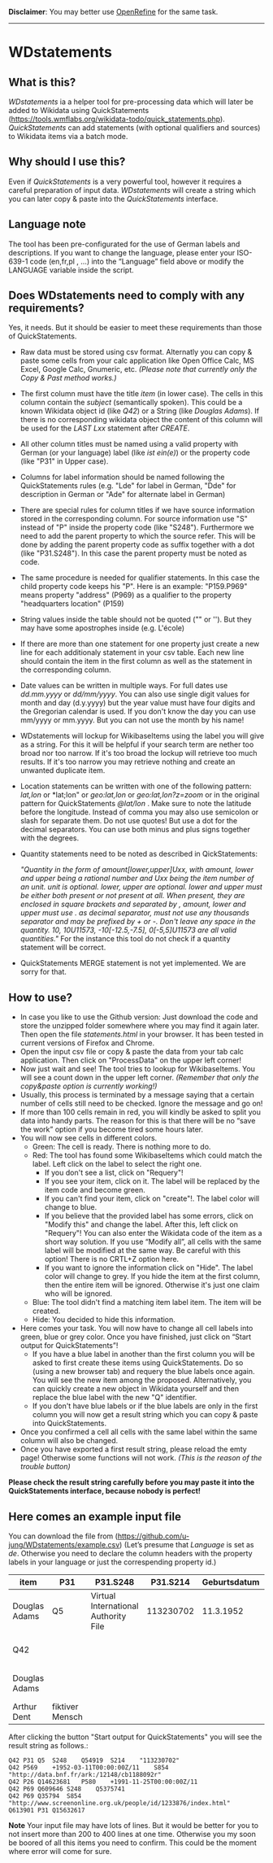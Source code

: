 
**Disclaimer**: You may better use [OpenRefine](https://openrefine.org/) for the same task.

---

# WDstatements
## What is this? 
*WDstatements* ia a helper tool for pre-processing data which will later be added to Wikidata using QuickStatements (https://tools.wmflabs.org/wikidata-todo/quick_statements.php).
*QuickStatements* can add statements (with optional qualifiers and sources) to Wikidata items via a batch mode.

## Why should I use this?
Even if *QuickStatements* is a very powerful tool, however it requires a careful preparation of input data. *WDstatements* will create a string which you can later copy & paste into the *QuickStatements* interface.

## Language note	
The tool has been pre-configurated for the use of German labels and descriptions. If you want to change the language, please enter your ISO-639-1 code (en,fr,pl , …) into the “Language” field above or modify the LANGUAGE variable inside the script.

## Does WDstatements need to comply with any requirements?
Yes, it needs. But it should be easier to meet these requirements than those of QuickStatements.

- Raw data must be stored using csv format. Alternatly you can copy & paste some cells from your calc application like Open Office Calc, MS Excel, Google Calc, Gnumeric, etc. *(Please note that currently only the Copy & Past method works.)*
- The first column must have the title *item* (in lower case). The cells in this column contain the *subject* (semantically spoken). This could be a known Wikidata object id (like *Q42*) or a String (like *Douglas Adams*). If there is no corresponding wikidata object the content of this column will be used for the *LAST Lxx* statement after *CREATE*.
- All other column titles must be named using a valid property with German (or your language) label (like *ist ein(e)*) or the property code (like "P31" in Upper case).
- Columns for label information should be named following the QuickStatements rules (e.g. "Lde" for label in German, "Dde" for description in German or "Ade" for alternate label in German)
- There are special rules for column titles if we have source information stored in the corresponding column. For source information use "S" instead of "P" inside the property code (like "S248"). Furthermore we need to add the parent property to which the source refer. This will be done by adding the parent property code as suffix together with a dot (like "P31.S248"). In this case the parent property must be noted as code.
- The same procedure is needed for qualifier statements. In this case the child property code keeps his "P". Here is an example: "P159.P969" means property "address" (P969) as a qualifier to the property "headquarters location" (P159)
- String values inside the table should not be quoted ("" or ''). But they may have some apostrophes inside (e.g. L'école)
- If there are more than one statement for one property just create a new line for each additionaly statement in your csv table. Each new line should contain the item in the first column as well as the statement in the corresponding column.  
- Date values can be written in multiple ways. For full dates use *dd.mm.yyyy* or *dd/mm/yyyy*. You can also use single digit values for month and day (d.y.yyyy) but the year value must have four digits and the Gregorian calendar is used. If you don't know the day you can use mm/yyyy or mm.yyyy. But you can not use the month by his name!
- WDstatements will lockup for WikibaseItems using the label you will give as a string. For this it will be helpful if your search term are nether too broad nor too narrow. If it's too broad the lockup will retrieve too much results. If it's too narrow you may retrieve nothing and create an unwanted duplicate item.
- Location statements can be written with one of the following pattern: *lat,lon* or *lat;lon" or *geo:lat,lon* or *geo:lat,lon?z=zoom* or in the original pattern for QuickStatements *@lat/lon* . Make sure to note the latitude before the longitude. Instead of comma you may also use semicolon or slash for separate them. Do not use quotes! But use a dot for the decimal separators. You can use both minus and plus signs together with the degrees. 
- Quantity statements need to be noted as described in QickStatements: 

  *"Quantity in the form of amount[lower,upper]Uxx, with amount, lower and upper being a rational number and Uxx being the item number of an unit.
  unit is optional.
  lower, upper are optional. lower and upper must be either both present or not present at all. When present, they are enclosed in square brackets and separated by ,
  amount, lower and upper must use . as decimal separator, must not use any thousands separator and may be prefixed by + or -.
  Don't leave any space in the quantity.
  10, 10U11573, -10[-12.5,-7.5], 0[-5,5]U11573 are all valid quantities."*
  For the instance this tool do not check if a quantity statement will be correct.
- QuickStatements MERGE statement is not yet implemented. We are sorry for that.

## How to use?
- In case you like to use the Github version: Just download the code and store the unzipped folder somewhere where you may find it again later. Then open the file *statements.html* in your browser. It has been tested in current versions of Firefox and Chrome.
- Open the input csv file or copy & paste the data from your tab calc application. Then click on "ProcessData" on the upper left corner!
- Now just wait and see! The tool tries to lookup for WikibaseItems. You will see a count down in the upper left corner.  *(Remember that only the copy&paste option is currently working!)*
- Usually, this process is terminated by a message saying that a certain number of cells still need to be checked. Ignore the message and go on!
- If more than 100 cells remain in red, you will kindly be asked to split you data into handy parts. The reason for this is that there will be no “save the work” option if you become tired some hours later.
- You will now see cells in different colors. 
	- Green: The cell is ready. There is nothing more to do.
	- Red: The tool has found some WikibaseItems which could match the label. Left click on the label to select the right one. 
		- If you don't see a list, click on "Requery"! 
		- If you see your item, click on it. The label will be replaced by the item code and become green.
		- If you can't find your item, click on "create"!. The label color will change to blue.
		- If you believe that the provided label has some errors, click on "Modify this" and change the label. After this, left click on "Requery"! You can also enter the Wikidata code of the item as a short way solution. If you use “Modify all”, all cells with the same label will be modified at the same way. Be careful with this option! There is no CRTL+Z option here.
		- If you want to ignore the information click on "Hide". The label color will change to grey. If you hide the item at the first column, then the entire item will be ignored. Otherwise it's just one claim who will be ignored.
	- Blue: The tool didn't find a matching item label item. The item will be created.
	- Hide: You decided to hide this information.
- Here comes your task. You will now have to change all cell labels into green, blue or grey color. Once you have finished, just click on “Start output for QuickStatements”!
	- If you have a blue label in another than the first column you will be asked to first create these items using QuickStatements.  Do so (using a new browser tab) and requery the blue labels once again. You will see the new item among the proposed. Alternatively, you can quickly create a new object in Wikidata yourself and then replace the blue label with the new "Q" identifier.
	- If you don't have blue labels or if the blue labels are only in the first column you will now get a result string which you can copy & paste into QuickStatements. 
- Once you confirmed a cell all cells with the same label within the same column will also be changed.
- Once you have exported a first result string, please reload the emty page! Otherwise some functions will not work.  *(This is the reason of the trouble button)*


**Please check the result string carefully before you may paste it into the QuickStatements interface, because nobody is perfect!**

## Here comes an example input file
You can download the file from  (https://github.com/u-jung/WDstatements/example.csv)
(Let’s presume that *Language* is set as *de*. Otherwise you need to declare the column headers with the property labels in your language or just the correspending property id.)

|item         |P31            |P31.S248                            |P31.S214 |Geburtsdatum|P569.S854                               |Ehepartner(in) |P26.P580  |P69                    |P69.S248                      |P69.S854                                                   |
|-------------|---------------|------------------------------------|---------|------------|----------------------------------------|-----------|----------|-----------------------|------------------------------|-----------------------------------------------------------|
|Douglas Adams|Q5             |Virtual International Authority File|113230702|11.3.1952   |http://data.bnf.fr/ark:/12148/cb1188092r|Jane Belson|25.11.1991|                       |        						 |                                                           |
|Q42          |               |                                    |         |            |                                        |           |          |St. John's College     |Encyclopædia Britannica Online|                                                           | 
|Douglas Adams|               |                                    |         |            |                                        |           |          |University of Cambridge|                              |http://www.screenonline.org.uk/people/id/1233876/index.html|
|Arthur Dent  |fiktiver Mensch|                                    |         |            |                                        |           |          |                       |                              |                                                           |

After clicking the button "Start output for QuickStatements" you will see the result string as follows.:
```
Q42	P31	Q5	S248	Q54919	S214	"113230702"
Q42	P569	+1952-03-11T00:00:00Z/11	S854	"http://data.bnf.fr/ark:/12148/cb1188092r"
Q42	P26	Q14623681	P580	+1991-11-25T00:00:00Z/11
Q42	P69	Q609646	S248	Q5375741
Q42	P69	Q35794	S854	"http://www.screenonline.org.uk/people/id/1233876/index.html"
Q613901	P31	Q15632617
```

**Note**
Your input file may have lots of lines.
But it would be better for you to not insert more than 200 to 400 lines at one time. Otherwise you my soon be boored of all this items you need to confirm.  This could be the moment where error will come for sure.
 

